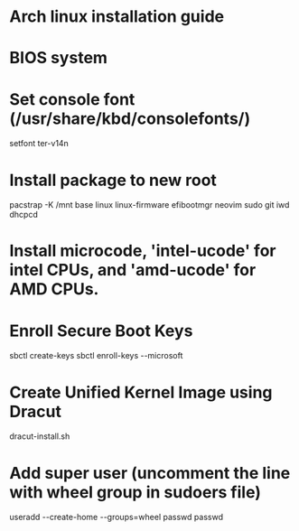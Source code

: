 # Arch linux installation guide
# BIOS system

# Set console font (/usr/share/kbd/consolefonts/)
setfont ter-v14n

# Install package to new root
pacstrap -K /mnt base linux linux-firmware efibootmgr neovim sudo git iwd dhcpcd

# Install microcode, 'intel-ucode' for intel CPUs, and 'amd-ucode' for AMD CPUs.

# Enroll Secure Boot Keys
sbctl create-keys
sbctl enroll-keys --microsoft

# Create Unified Kernel Image using Dracut
dracut-install.sh

# Add super user (uncomment the line with wheel group in sudoers file)
useradd --create-home --groups=wheel <username>
passwd <username>
passwd
